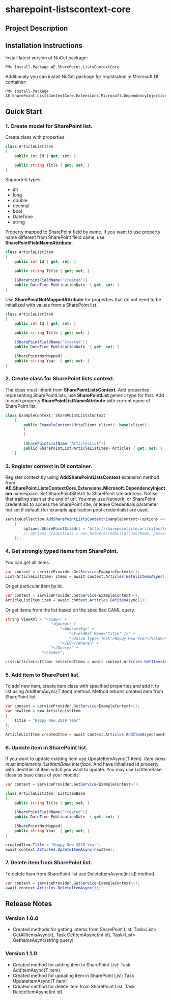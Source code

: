 # sharepoint-listscontext-core

## Project Description


## Installation Instructions

Install latest version of NuGet package:
```
PM> Install-Package AE.SharePoint.ListsContextCore
```

Additionaly you can install NuGet package for registration in Microsoft DI container:
```
PM> Install-Package AE.SharePoint.ListsContextCore.Extensions.Microsoft.DependencyInjection
```

## Quick Start

### 1. Create model for SharePoint list.

Create class with properties.

```csharp
class ArticleListItem
{        
    public int Id { get; set; }

    public string Title { get; set; }
}
```

Supported types:
* int
* long
* double
* decimal
* bool
* DateTime
* string

Property mapped to SharePoint field by name.
if you want to use property name different from SharePoint field name, use **SharePointFieldNameAttribute**.
```csharp
class ArticleListItem
{        
    public int Id { get; set; }

    public string Title { get; set; }

    [SharePointFieldName("Created")]
    public DateTime PublicationDate  { get; set; }
}
```

Use **SharePointNotMappedAttribute** for properties that do not need to be initialized with values from a SharePoint list.

```csharp
class ArticleListItem
{        
    public int Id { get; set; }

    public string Title { get; set; }

    [SharePointFieldName("Created")]
    public DateTime PublicationDate  { get; set; }

    [SharePointNotMapped]
    public string Year  { get; set; }
}
```

### 2. Create class for SharePoint lists context.

The class must inherit from **SharePointListsContext**.
Add properties representing SharePointLists, use **SharePointList<T>** generic type for that.
Add to each property **SharePointListNameAttribute** with current name of SharePoint list.

```csharp
class ExampleContext: SharePointListsContext
    {
        public ExampleContext(HttpClient client): base(client)
        {            
        }

        [SharePointListName("ArticlesList")]
        public SharePointList<ArticleListItem> Articles { get; set; }
    }
```

### 3. Register context in DI container.

Register context by using **AddSharePointListsContext<T>** extension method from **AE.SharePoint.ListsContextCore.Extensions.Microsoft.DependencyInjection** namespace.
Set SharePointSiteUrl to SharePoint site address. Notise that trailing slash at the end of url.
You may use Network, or SharePoint credentials to access the SharePoint site, or leave Credentials parameter not set if default (for example application pool credentials) are used.

```csharp
serviceCollection.AddSharePointListsContext<ExampleContext>(options =>
    {
        options.SharePointSiteUrl = "http://sharepointsite.url/sites/test-site/";
        // options.Credentials = new NetworkCredential(userName, password);
    });
```

### 4. Get strongly typed items from SharePoint.

You can get all items.

```csharp
var context = serviceProvider.GetService<ExampleContext>();
List<ArticleListItem> items = await context.Articles.GetAllItemsAsync();
```

Or get particular item by Id.

```csharp
var context = serviceProvider.GetService<ExampleContext>();
ArticleListItem item = await context.Articles.GetItemAsync(1);
```

Or get items from the list based on the specified CAML query.

```csharp
string ViewXml = "<View>" +
                    "<Query>" +
                        "<Where><Eq>" +
                            "<FieldRef Name='Title' />" +
                            "<Value Type='Text'>Happy New Year</Value>" +
                        "</Eq></Where>" +
                    "</Query>" +
                "</View>";

List<ArticleListItem> selectedItems = await context.Articles.GetItemsAsync(ViewXml)
```
### 5. Add item to SharePoint list.
To add new item, create item class with specified properties and add it to list using AddItemAsync(T item) method.
Method returns created item from SharePoint list.

```csharp
var context = serviceProvider.GetService<ExampleContext>();
var newItem = new ArticleListItem
{
    Title = "Happy New 2019 Year"
};

ArticleListItem createdItem = await context.Articles.AddItemAsync(newItem);
```

### 6. Update item in SharePoint list.
If you want to update existing item use UpdateItemAsync(T item).
*Item class must implements IListItemBase interface*. And have initialized Id property with identifier of item witch you want to update.
You may use ListItemBase class as base class of your models.

```csharp
var context = serviceProvider.GetService<ExampleContext>();

class ArticleListItem: ListItemBase
{
    public string Title { get; set; }

    [SharePointFieldName("Created")]
    public DateTime PublicationDate  { get; set; }

    [SharePointNotMapped]
    public string Year  { get; set; }
}

createdItem.Title = "Happy New 2020 Year";
await context.Articles.UpdateItemAsync(newItem);
```

### 7. Delete item from SharePoint list.

To delete item from SharePoint list use DeleteItemAsync(int id) method.

```csharp
var context = serviceProvider.GetService<ExampleContext>();
await context.Articles.DeleteItemAsync(1);
```


## Release Notes

### Version 1.0.0
- Created methods for getting intems from SharePoint List: Task<List<T>> GetAllItemsAsync(), Task<T> GetItemAsync(int id), Task<List<T>> GetItemsAsync(string query)

### Version 1.1.0
- Created method for adding item to SharePoint List: Task<T> AddItemAsync(T item)
- Created method for updating item in SharePoint List: Task UpdateItemAsync(T item)
- Created method for delete item from SharePoint List: Task DeleteItemAsync(int id)
